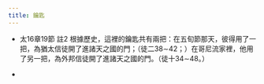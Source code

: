 ```yaml
---
title: 鑰匙
---
```


- 太16章19節 註2
根據歷史，這裡的鑰匙共有兩把：在五旬節那天，彼得用了一把，為猶太信徒開了進諸天之國的門；（徒二38∼42；）在哥尼流家裡，他用了另一把，為外邦信徒開了進諸天之國的門。（徒十34∼48。）

- 
